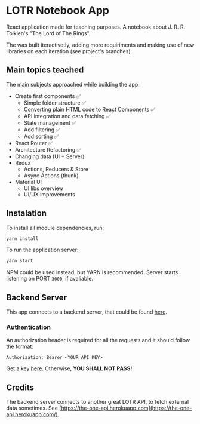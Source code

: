 # LOTR Notebook App
React application made for teaching purposes. A notebook about J. R. R. Tolkien's "The Lord of The Rings".

The was built iteractivetly, adding more requiriments and making use of new libraries on each iteration (see project's branches).

## Main topics teached

The main subjects approached while building the app:

- Create first components :white_check_mark:
  - Simple folder structure :white_check_mark:
  - Converting plain HTML code to React Components :white_check_mark:
  - API integration and data fetching :white_check_mark:
  - State management :white_check_mark:
  - Add filtering :white_check_mark:
  - Add sorting :white_check_mark:
- React Router :white_check_mark:
- Architecture Refactoring :white_check_mark:
- Changing data (UI + Server)
- Redux
  - Actions, Reducers & Store
  - Async Actions (thunk)
- Material UI
  - UI libs overview
  - UI/UX improvements

## Instalation

To install all module dependencies, run:
```sh
yarn install
```

To run the application server:
```sh
yarn start
```

NPM could be used instead, but YARN is recommended. Server  starts listening on PORT `3000`, if avaliable.

## Backend Server

This app connects to a backend server, that could be found [here](https://github.com/romerorocha/lotr-notebook-server).

### Authentication

An authorization header is required for all the requests and it should follow the format:
```
Authorization: Bearer <YOUR_API_KEY>
```

Get a key [here](https://the-one-api.herokuapp.com/sign-up). Otherwise, **YOU SHALL NOT PASS!**

## Credits

The backend server connects to another great LOTR API, to fetch external data sometimes. See [https://the-one-api.herokuapp.com](https://the-one-api.herokuapp.com/).

